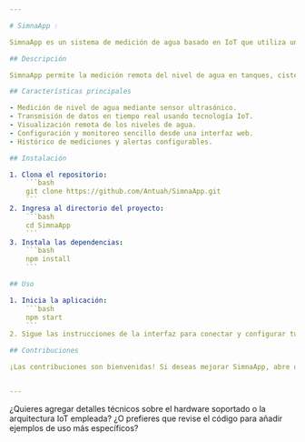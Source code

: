```yaml
---

# SimnaApp 💧

SimnaApp es un sistema de medición de agua basado en IoT que utiliza un sensor ultrasónico para monitorear el nivel de agua de manera precisa y en tiempo real.

## Descripción

SimnaApp permite la medición remota del nivel de agua en tanques, cisternas u otros depósitos utilizando tecnología IoT. A través de un sensor ultrasónico, recopila datos y los transmite para su monitoreo y análisis, facilitando la gestión eficiente del recurso hídrico.

## Características principales

- Medición de nivel de agua mediante sensor ultrasónico.
- Transmisión de datos en tiempo real usando tecnología IoT.
- Visualización remota de los niveles de agua.
- Configuración y monitoreo sencillo desde una interfaz web.
- Histórico de mediciones y alertas configurables.

## Instalación

1. Clona el repositorio:
    ```bash
    git clone https://github.com/Antuah/SimnaApp.git
    ```
2. Ingresa al directorio del proyecto:
    ```bash
    cd SimnaApp
    ```
3. Instala las dependencias:
    ```bash
    npm install
    ```

## Uso

1. Inicia la aplicación:
    ```bash
    npm start
    ```
2. Sigue las instrucciones de la interfaz para conectar y configurar tu dispositivo IoT y el sensor ultrasónico.

## Contribuciones

¡Las contribuciones son bienvenidas! Si deseas mejorar SimnaApp, abre un issue o haz un pull request.


---
```


¿Quieres agregar detalles técnicos sobre el hardware soportado o la arquitectura IoT empleada? ¿O prefieres que revise el código para añadir ejemplos de uso más específicos?
